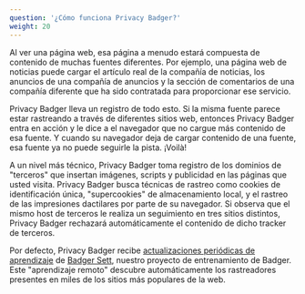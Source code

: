 ```yaml
---
question: '¿Cómo funciona Privacy Badger?'
weight: 20
---
```


Al ver una página web, esa página a menudo estará compuesta de contenido de muchas fuentes diferentes. Por ejemplo, una página web de noticias puede cargar el artículo real de la compañía de noticias, los anuncios de una compañía de anuncios y la sección de comentarios de una compañía diferente que ha sido contratada para proporcionar ese servicio.

Privacy Badger lleva un registro de todo esto. Si la misma fuente parece estar rastreando a través de diferentes sitios web, entonces Privacy Badger entra en acción y le dice a el navegador que no cargue más contenido de esa fuente. Y cuando su navegador deja de cargar contenido de una fuente, esa fuente ya no puede seguirle la pista. ¡Voilà!

A un nivel más técnico, Privacy Badger toma registro de los dominios de "terceros" que insertan imágenes, scripts y publicidad en las páginas que usted visita. Privacy Badger busca técnicas de rastreo como cookies de identificación única, "supercookies" de almacenamiento local, y el rastreo de las impresiones dactilares por parte de su navegador. Si observa que el mismo host de terceros le realiza un seguimiento en tres sitios distintos, Privacy Badger rechazará automáticamente el contenido de dicho tracker de terceros.

Por defecto, Privacy Badger recibe [actualizaciones periódicas de aprendizaje](https://www.eff.org/deeplinks/2023/10/privacy-badger-learns-block-ever-more-trackers) de [Badger Sett](https://github.com/EFForg/badger-sett), nuestro proyecto de entrenamiento de Badger. Este "aprendizaje remoto" descubre automáticamente los rastreadores presentes en miles de los sitios más populares de la web.
